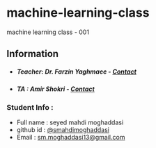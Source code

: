 # machine-learning-class
machine learning class - 001

## Information
* ##### Teacher: Dr. Farzin Yaghmaee - [Contact](mailto:f_yaghmaee@semnan.ac.ir)
* ##### TA : Amir Shokri - [Contact](mailto:amirshokri@semnan.ac.ir)

### Student Info :
* Full name : seyed mahdi moghaddasi
* github id : [@smahdimoghaddasi](https://github.com/smahdimoghaddasi)
* Email : sm.moghaddasi13@gmail.com
